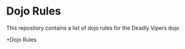 Dojo Rules
==========

This repository contains a list of dojo rules for the Deadly Vipers dojo

+Dojo Rules